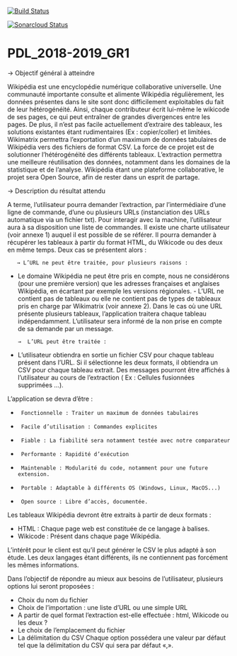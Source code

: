 [![Build Status](https://travis-ci.org/SulliDai/PDL_2018-2019_GR1.svg?branch=master)](https://travis-ci.org/SulliDai/PDL_2018-2019_GR1)

[![Sonarcloud Status](https://sonarcloud.io/api/project_badges/measure?project=com.lapots.breed.judge:judge-rule-engine&metric=alert_status)](https://sonarcloud.io/dashboard?id=com.lapots.breed.judge:judge-rule-engine)


# PDL_2018-2019_GR1

→  Objectif général à atteindre

Wikipédia est une encyclopédie numérique collaborative universelle. Une communauté importante consulte et alimente Wikipédia régulièrement, les données présentes dans le site sont donc difficilement exploitables du fait de leur hétérogénéité. Ainsi, chaque contributeur écrit lui-même le wikicode de ses pages, ce qui peut entraîner de grandes divergences entre les pages. De plus, il n’est pas facile actuellement d’extraire des tableaux, les solutions existantes étant rudimentaires (Ex : copier/coller) et limitées.
Wikimatrix permettra l’exportation d’un maximum de données tabulaires de Wikipédia vers des fichiers de format CSV. La force de ce projet est de solutionner l’hétérogénéité des différents tableaux. L’extraction permettra une meilleure réutilisation des données, notamment dans les domaines de la statistique et de l’analyse. Wikipédia étant une plateforme collaborative, le projet sera Open Source, afin de rester dans un esprit de partage. 

→  Description du résultat attendu

A terme, l’utilisateur pourra demander l’extraction, par l’intermédiaire d’une ligne de commande, d’une ou plusieurs URLs (instanciation des URLs automatique via un fichier txt). Pour interagir avec la machine, l’utilisateur aura à sa disposition une liste de commandes. Il existe une charte utilisateur (voir annexe 1) auquel il est possible de se référer. Il pourra demander à récupérer les tableaux à partir du format HTML, du Wikicode ou des deux en même temps. 
Deux cas se présentent alors :

       → L’URL ne peut être traitée, pour plusieurs raisons : 
       
- Le domaine Wikipédia ne peut être pris en compte, nous ne considérons (pour une première version) que les adresses françaises et anglaises Wikipédia, en écartant par exemple les versions régionales. - L’URL ne contient pas de tableaux ou elle ne contient pas de types de tableaux pris en charge par Wikimatrix (voir annexe 2). Dans le cas où une URL présente plusieurs tableaux, l’application traitera chaque tableau indépendamment.
L’utilisateur sera informé de la non prise en compte de sa demande par un message.

      →  L’URL peut être traitée :
      
- L’utilisateur obtiendra en sortie un fichier CSV pour chaque tableau présent dans l’URL. Si il sélectionne les deux formats, il obtiendra un CSV pour chaque tableau extrait. Des messages pourront être affichés à l’utilisateur au cours de l’extraction ( Ex : Cellules fusionnées supprimées …).

L’application se devra d’être :      

-      Fonctionnelle : Traiter un maximum de données tabulaires           
-      Facile d’utilisation : Commandes explicites           
-      Fiable : La fiabilité sera notamment testée avec notre comparateur      
-      Performante : Rapidité d’exécution      
-      Maintenable : Modularité du code, notamment pour une future extension.      
-      Portable : Adaptable à différents OS (Windows, Linux, MacOS...)       
-      Open source : Libre d’accès, documentée.

Les tableaux Wikipédia devront être extraits à partir de deux formats : 

- HTML : Chaque page web est constituée de ce langage à balises. 
- Wikicode : Présent dans chaque page Wikipédia.

L’intérêt pour le client est qu’il peut générer le CSV le plus adapté à son étude. Les deux langages étant différents, ils ne contiennent pas forcément les mêmes informations.

Dans l’objectif de répondre au mieux aux besoins de l’utilisateur, plusieurs options lui seront proposées : 

- Choix du nom du fichier 
- Choix de l’importation : une liste d’URL ou une simple URL 
- A partir de quel format l’extraction est-elle effectuée : html, Wikicode ou les deux ? 
- Le choix de l’emplacement du fichier 
- La délimitation du CSV Chaque option possédera une valeur par défaut tel que la délimitation du CSV qui sera par défaut «,».


